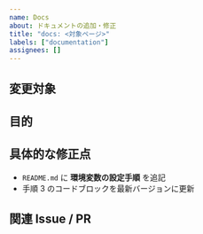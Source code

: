 ```yaml
---
name: Docs
about: ドキュメントの追加・修正
title: "docs: <対象ページ>"
labels: ["documentation"]
assignees: []
---
```


## 変更対象
<!-- 例: README, CONTRIBUTING, API リファレンス etc. -->

## 目的
<!-- 誤記修正 / 手順追記 / サンプルコード追加 等 -->

## 具体的な修正点
- `README.md` に **環境変数の設定手順** を追記
- 手順 3 のコードブロックを最新バージョンに更新

## 関連 Issue / PR
<!-- #番号 を付けるとリンク -->
